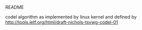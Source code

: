 README

codel algorithm as implemented by linux kernel and defined by
http://tools.ietf.org/html/draft-nichols-tsvwg-codel-01

